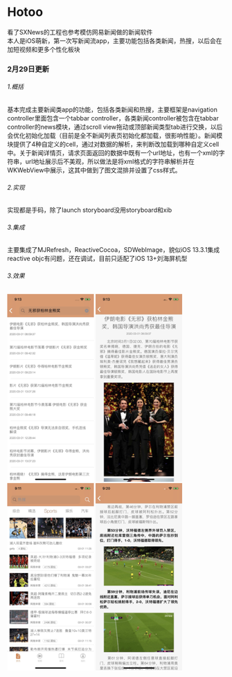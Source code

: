 # Hotoo
看了SXNews的工程也参考模仿网易新闻做的新闻软件<br />
本人是iOS萌新，第一次写新闻流app，主要功能包括各类新闻，热搜，以后会在加短视频和更多个性化板块

### 2月29日更新

###### 1.概括
基本完成主要新闻类app的功能，包括各类新闻和热搜，主要框架是navigation controller里面包含一个tabbar controller，各类新闻controller被包含在tabbar controller的news模块，通过scroll view拖动或顶部新闻类型tab进行交换，以后会优化初始化加载（目前是全不新闻列表页初始化都加载，很影响性能）。新闻模块提供了4种自定义的cell，通过对数据的解析，来判断改加载到哪种自定义cell中。关于新闻详情页，请求页面返回的数据中既有一个url地址，也有一个xml的字符串，url地址展示后不美观，所以做法是将xml格式的字符串解析并在WKWebView中展示，这其中做到了图文混排并设置了css样式。
###### 2.实现
实现都是手码，除了launch storyboard没用storyboard和xib
###### 3.集成
主要集成了MJRefresh，ReactiveCocoa，SDWebImage，貌似iOS 13.3.1集成reactive objc有问题，还在调试，目前只适配了iOS 13+刘海屏机型
###### 3.效果
<img src="https://github.com/yhantao/Hotoo/blob/master/Hotoo/demo/HTNews_demo2.jpg" alt="Drawing" width="200px" />
<img src="https://github.com/yhantao/Hotoo/blob/master/Hotoo/demo/HTNews_demo3.jpg" alt="Drawing" width="200px" />
<img src="https://github.com/yhantao/Hotoo/blob/master/Hotoo/demo/HTNews_demo4.jpg" alt="Drawing" width="200px" />
<img src="https://github.com/yhantao/Hotoo/blob/master/Hotoo/demo/HTNews_demo5.jpg" alt="Drawing" width="200px" />


